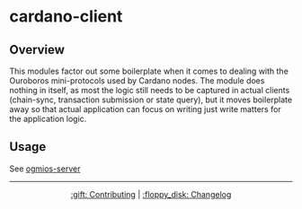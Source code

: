 # cardano-client

## Overview

This modules factor out some boilerplate when it comes to dealing with the Ouroboros mini-protocols used by Cardano nodes. The module does nothing in itself, as most the logic still needs to be captured in actual clients (chain-sync, transaction submission or state query), but it moves boilerplate away so that actual application can focus on writing just write matters for the application
logic.

## Usage

See [ogmios-server](../../ogmios-server)

<hr/>

<p align="center">
  <a href="../../CONTRIBUTING.md">:gift: Contributing</a>
  |
  <a href="CHANGELOG.md">:floppy_disk: Changelog</a>
</p>
